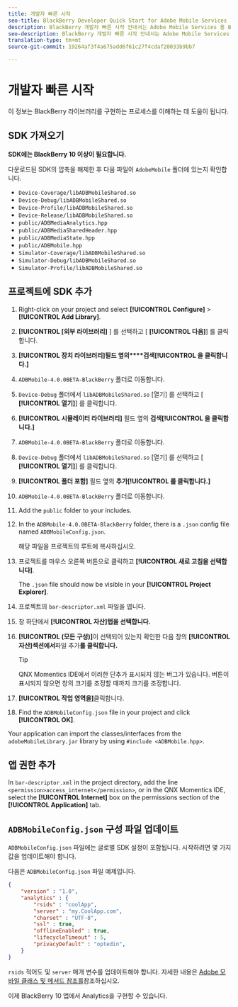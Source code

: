 ```yaml
---
title: 개발자 빠른 시작
seo-title: BlackBerry Developer Quick Start for Adobe Mobile Services
description: BlackBerry 개발자 빠른 시작 안내서는 Adobe Mobile Services 용 BlackBerry 라이브러리를 구현하는 프로세스를 이해하는 데 도움이 됩니다.
seo-description: BlackBerry 개발자 빠른 시작 안내서는 Adobe Mobile Services 용 BlackBerry 라이브러리를 구현하는 프로세스를 이해하는 데 도움이 됩니다.
translation-type: tm+mt
source-git-commit: 19264af3f4a675add6f61c27f4cdaf20033b9bb7

---
```



# 개발자 빠른 시작

이 정보는 BlackBerry 라이브러리를 구현하는 프로세스를 이해하는 데 도움이 됩니다.

## SDK 가져오기

**SDK에는 BlackBerry 10 이상이 필요합니다.**

다운로드된 SDK의 압축을 해제한 후 다음 파일이 `AdobeMobile` 폴더에 있는지 확인합니다.

* `Device-Coverage/libADBMobileShared.so`
* `Device-Debug/libADBMobileShared.so`
* `Device-Profile/libADBMobileShared.so`
* `Device-Release/libADBMobileShared.so`
* `public/ADBMediaAnalytics.hpp`
* `public/ADBMediaSharedHeader.hpp`
* `public/ADBMediaState.hpp`
* `public/ADBMobile.hpp`
* `Simulator-Coverage/libADBMobileShared.so`
* `Simulator-Debug/libADBMobileShared.so`
* `Simulator-Profile/libADBMobileShared.so`

## 프로젝트에 SDK 추가

1. Right-click on your project and select **[!UICONTROL Configure]** &gt; **[!UICONTROL Add Library]**.
1. **[!UICONTROL [외부 라이브러리]** ] 를 선택하고 [ **[!UICONTROL 다음]**] 를 클릭합니다.
1. **[!UICONTROL 장치 라이브러리]필드 옆의****검색[!UICONTROL 을 클릭합니다.]**
1. `ADBMobile-4.0.0BETA-BlackBerry` 폴더로 이동합니다.
1. `Device-Debug` 폴더에서 `libADBMobileShared.so` [열기] 를 선택하고 [ **[!UICONTROL 열기]**] 를 클릭합니다.
1. **[!UICONTROL 시뮬레이터 라이브러리]** 필드 옆의 **검색[!UICONTROL 을 클릭합니다.]**
1. `ADBMobile-4.0.0BETA-BlackBerry` 폴더로 이동합니다.
1. `Device-Debug` 폴더에서 `libADBMobileShared.so` [열기] 를 선택하고 [ **[!UICONTROL 열기]**] 를 클릭합니다.
1. **[!UICONTROL 폴더 포함]** 필드 옆의 **추가[!UICONTROL 를 클릭합니다.]**
1. `ADBMobile-4.0.0BETA-BlackBerry` 폴더로 이동합니다.
1. Add the `public` folder to your includes.
1. In the `ADBMobile-4.0.0BETA-BlackBerry` folder, there is a `.json` config file named `ADBMobileConfig.json`.

   해당 파일을 프로젝트의 루트에 복사하십시오.
1. 프로젝트를 마우스 오른쪽 버튼으로 클릭하고 **[!UICONTROL 새로 고침을 선택합니다]**.

   The `.json` file should now be visible in your **[!UICONTROL Project Explorer]**.
1. 프로젝트의 `bar-descriptor.xml` 파일을 엽니다.
1. 창 하단에서 **[!UICONTROL 자산]탭을 선택합니다.**
1. **[!UICONTROL (모든 구성)]**&#x200B;이 선택되어 있는지 확인한 다음 창의 **[!UICONTROL 자산]섹션에서**&#x200B;파일 추가&#x200B;**를 클릭합니다.**
   >[!TIP]
   >
   >QNX Momentics IDE에서 이러한 단추가 표시되지 않는 버그가 있습니다. 버튼이 표시되지 않으면 창의 크기를 조정할 때까지 크기를 조정합니다.

1. **[!UICONTROL 작업 영역을]**&#x200B;클릭합니다.
1. Find the `ADBMobileConfig.json` file in your project and click **[!UICONTROL OK]**.

Your application can import the classes/interfaces from the `adobeMobileLibrary.jar` library by using `#include <ADBMobile.hpp>`.

## 앱 권한 추가

In `bar-descriptor.xml` in the project directory, add the line `<permission>access_internet</permission>`, or in the QNX Momentics IDE, select the **[!UICONTROL Internet]** box on the permissions section of the **[!UICONTROL Application]** tab.

## `ADBMobileConfig.json` 구성 파일 업데이트

`ADBMobileConfig.json` 파일에는 글로벌 SDK 설정이 포함됩니다. 시작하려면 몇 가지 값을 업데이트해야 합니다.

다음은 `ADBMobileConfig.json` 파일 예제입니다.

```json
{
    "version" : "1.0",
    "analytics" : {
        "rsids" : "coolApp",
        "server" : "my.CoolApp.com",
        "charset" : "UTF-8",
        "ssl" : true,
        "offlineEnabled" : true,
        "lifecycleTimeout" : 5,
        "privacyDefault" : "optedin",
    }
}
```

`rsids` 적어도 및 `server` 매개 변수를 업데이트해야 합니다. 자세한 내용은 [Adobe 모바일 클래스 및 메서드 참조를](/help/blackberry/methods.md)참조하십시오.

이제 BlackBerry 10 앱에서 Analytics을 구현할 수 있습니다.
